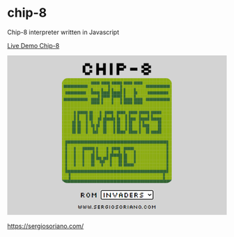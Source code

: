 # chip-8
Chip-8 interpreter written in Javascript

[Live Demo Chip-8](https://sergiss.github.io/chip-8/)

![Chip-8 Image](https://raw.githubusercontent.com/sergiss/chip-8/master/chip-8.PNG)

https://sergiosoriano.com/
